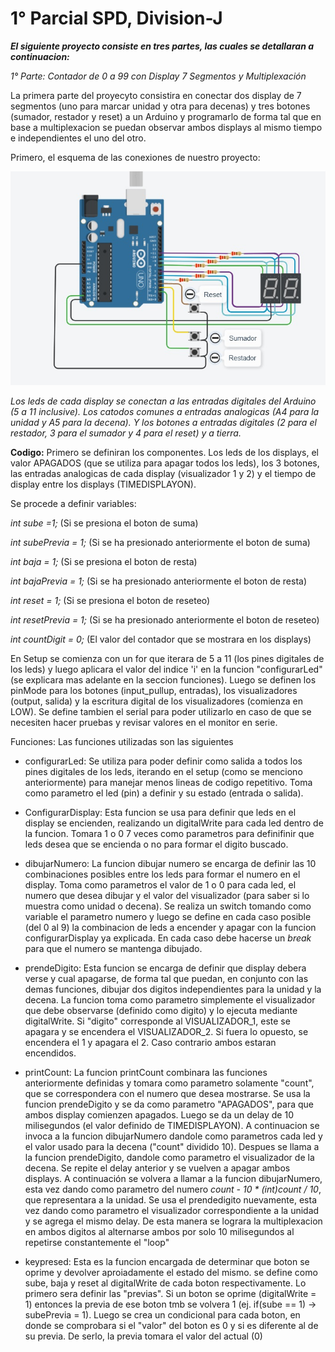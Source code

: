 # 1° Parcial SPD, Division-J

**_El siguiente proyecto consiste en tres partes, las cuales se detallaran a continuacion:_**

_1° Parte: Contador de 0 a 99 con Display 7 Segmentos y Multiplexación_

La primera parte del proyecyto consistira en conectar dos display de 7 segmentos (uno para marcar unidad y otra para decenas) y tres botones (sumador, restador y reset) a un Arduino y programarlo de forma tal que en base a multiplexacion se puedan observar ambos displays al mismo tiempo e independientes el uno del otro.

Primero, el esquema de las conexiones de nuestro proyecto:

![](img_1.jpg)

_Los leds de cada display se conectan a las entradas digitales del Arduino (5 a 11 inclusive). Los catodos comunes a entradas analogicas (A4 para la unidad y A5 para la decena). Y los botones a entradas digitales (2 para el restador, 3 para el sumador y 4 para el reset) y a tierra._

**Codigo:**
Primero se definiran los componentes. Los leds de los displays, el valor APAGADOS (que se utiliza para apagar todos los leds), los 3 botones, las entradas analogicas de cada display (visualizador 1 y 2) y el tiempo de display entre los displays (TIMEDISPLAYON).

Se procede a definir variables:

_int sube =1;_ (Si se presiona el boton de suma)

_int subePrevia = 1;_ (Si se ha presionado anteriormente el boton de suma)

_int baja = 1;_ (Si se presiona el boton de resta)

_int bajaPrevia = 1;_ (Si se ha presionado anteriormente el boton de resta)

_int reset = 1;_ (Si se presiona el boton de reseteo)

_int resetPrevia = 1;_ (Si se ha presionado anteriormente el boton de reseteo)

_int countDigit = 0;_ (El valor del contador que se mostrara en los displays)


En Setup se comienza con un for que iterara de 5 a 11 (los pines digitales de los leds) y luego aplicara el valor del indice 'i' en la funcion "configurarLed" (se explicara mas adelante en la seccion funciones). Luego se definen los pinMode para los botones (input_pullup, entradas), los visualizadores (output, salida) y la escritura digital de los visualizadores (comienza en LOW). Se define tambien el serial para poder utilizarlo en caso de que se necesiten hacer pruebas y revisar valores en el monitor en serie.

Funciones:
Las funciones utilizadas son las siguientes
* configurarLed:
Se utiliza para poder definir como salida a todos los pines digitales de los leds, iterando en el setup (como se menciono anteriormente) para manejar menos lineas de codigo repetitivo. Toma como parametro el led (pin) a definir y su estado (entrada o salida).

* ConfigurarDisplay:
Esta funcion se usa para definir que leds en el display se encienden, realizando un digitalWrite para cada led dentro de la funcion. Tomara 1 o 0 7 veces como parametros para definifinir que leds desea que se encienda o no para formar el digito buscado.

* dibujarNumero:
La funcion dibujar numero se encarga de definir las 10 combinaciones posibles entre los leds para formar el numero en el display. Toma como parametros el valor de 1 o 0 para cada led, el numero que desea dibujar y el valor del visualizador (para saber si lo muestra como unidad o decena).
Se realiza un switch tomando como variable el parametro numero y luego se define en cada caso posible (del 0 al 9) la combinacion de leds a encender y apagar con la funcion configurarDisplay ya explicada.
En cada caso debe hacerse un _break_ para que el numero se mantenga dibujado.

* prendeDigito:
Esta funcion se encarga de definir que display debera verse y cual apagarse, de forma tal que puedan, en conjunto con las demas funciones, dibujar dos digitos independientes para la unidad y la decena. La funcion toma como parametro simplemente el visualizador que debe observarse (definido como digito) y lo ejecuta mediante digitalWrite. Si "digito" corresponde al VISUALIZADOR_1, este se apagara y se encendera el VISUALIZADOR_2. Si fuera lo opuesto, se encendera el 1 y apagara el 2. Caso contrario ambos estaran encendidos.

* printCount:
La funcion printCount combinara las funciones anteriormente definidas y tomara como parametro solamente "count", que se correspondera con el numero que desea mostrarse.
Se usa la funcion prendeDigito y se da como parametro "APAGADOS", para que ambos display comienzen apagados. Luego se da un delay de 10 milisegundos (el valor definido de TIMEDISPLAYON). A continuacion se invoca a la funcion dibujarNumero dandole como parametros cada led y el valor usado para la decena ("count" dividido 10).
Despues se llama a la funcion prendeDigito, dandole como parametro el visualizador de la decena. Se repite el delay anterior y se vuelven a apagar ambos displays.
A continuación se volvera a llamar a la funcion dibujarNumero, esta vez dando como parametro del numero  _count - 10 * (int)count / 10_, que representara a la unidad.
Se usa el prendedigito nuevamente, esta vez dando como parametro el visualizador correspondiente a la unidad y se agrega el mismo delay.
De esta manera se lograra la multiplexacion en ambos digitos al alternarse ambos por solo 10 milisegundos al repetirse constantemente el "loop"

* keypresed:
Esta es la funcion encargada de determinar que boton se oprime y devolver aproiadamente el estado del mismo.
se define como sube, baja y reset al digitalWrite de cada boton respectivamente. Lo primero sera definir las "previas". Si un boton se oprime (digitalWrite = 1) entonces la previa de ese boton tmb se volvera 1 (ej. if(sube == 1) -> subePrevia = 1). Luego se crea un condicional para cada boton, en donde se comprobara si el "valor" del boton es 0 y si es diferente al de su previa. De serlo, la previa tomara el valor del actual (0)




